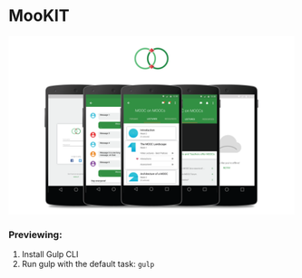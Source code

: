 # MooKIT

![MooKIT](./heroImg.png)

### Previewing:
1. Install Gulp CLI
2. Run gulp with the default task: `gulp`